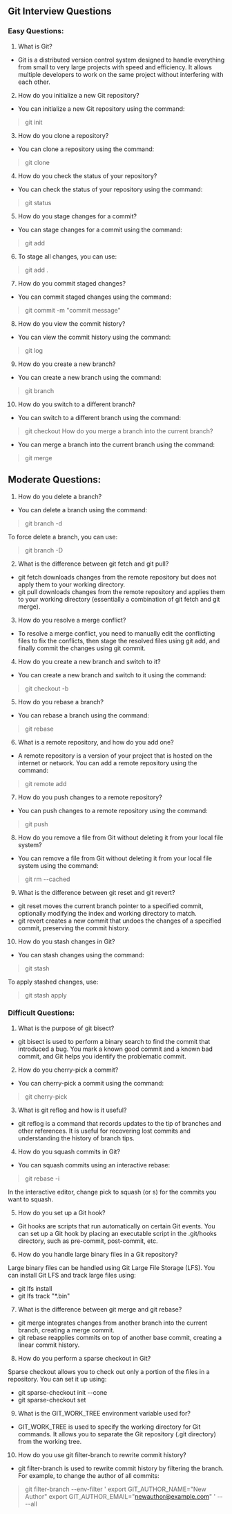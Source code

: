 ## Git Interview Questions
### Easy Questions:
1. What is Git?

 - Git is a distributed version control system designed to handle everything from small to very large projects with speed and efficiency. It allows multiple developers to work on the same project without interfering with each other.

2. How do you initialize a new Git repository?

 - You can initialize a new Git repository using the command:
 > git init

3. How do you clone a repository?

 - You can clone a repository using the command:
 > git clone <repository-url>

4. How do you check the status of your repository?

 - You can check the status of your repository using the command:
 > git status

5. How do you stage changes for a commit?

 - You can stage changes for a commit using the command:
 > git add <file-or-directory>

6. To stage all changes, you can use:
 > git add .

7. How do you commit staged changes?

 - You can commit staged changes using the command:
 > git commit -m "commit message"

8. How do you view the commit history?

 - You can view the commit history using the command:
 > git log

9. How do you create a new branch?

 - You can create a new branch using the command:
 > git branch <branch-name>

10. How do you switch to a different branch?

 - You can switch to a different branch using the command:
 > git checkout <branch-name>
How do you merge a branch into the current branch?

 - You can merge a branch into the current branch using the command:
 > git merge <branch-name>

## Moderate Questions:
1. How do you delete a branch?

 - You can delete a branch using the command:
 > git branch -d <branch-name>

To force delete a branch, you can use:
 > git branch -D <branch-name>

2. What is the difference between git fetch and git pull?

 - git fetch downloads changes from the remote repository but does not apply them to your working directory.
 - git pull downloads changes from the remote repository and applies them to your working directory (essentially a combination of git fetch and git merge).

3. How do you resolve a merge conflict?

 - To resolve a merge conflict, you need to manually edit the conflicting files to fix the conflicts, then stage the resolved files using git add, and finally commit the changes using git commit.

4. How do you create a new branch and switch to it?

 - You can create a new branch and switch to it using the command:
 > git checkout -b <branch-name>

5. How do you rebase a branch?

 - You can rebase a branch using the command:
 > git rebase <branch-name>

6. What is a remote repository, and how do you add one?

 - A remote repository is a version of your project that is hosted on the internet or network. You can add a remote repository using the command:
 > git remote add <remote-name> <repository-url>

7. How do you push changes to a remote repository?

 - You can push changes to a remote repository using the command:
 > git push <remote-name> <branch-name>

8. How do you remove a file from Git without deleting it from your local file system?

 - You can remove a file from Git without deleting it from your local file system using the command:
 > git rm --cached <file-name>

9. What is the difference between git reset and git revert?

 - git reset moves the current branch pointer to a specified commit, optionally modifying the index and working directory to match.
 - git revert creates a new commit that undoes the changes of a specified commit, preserving the commit history.

10. How do you stash changes in Git?

 - You can stash changes using the command:
 > git stash

To apply stashed changes, use:
 > git stash apply

### Difficult Questions:
1. What is the purpose of git bisect?

 - git bisect is used to perform a binary search to find the commit that introduced a bug. You mark a known good commit and a known bad commit, and Git helps you identify the problematic commit.

2. How do you cherry-pick a commit?

 - You can cherry-pick a commit using the command:
 > git cherry-pick <commit-hash>

3. What is git reflog and how is it useful?

 - git reflog is a command that records updates to the tip of branches and other references. It is useful for recovering lost commits and understanding the history of branch tips.

4. How do you squash commits in Git?

 - You can squash commits using an interactive rebase:
 > git rebase -i <base-commit>

In the interactive editor, change pick to squash (or s) for the commits you want to squash.

5. How do you set up a Git hook?

 - Git hooks are scripts that run automatically on certain Git events. You can set up a Git hook by placing an executable script in the .git/hooks directory, such as pre-commit, post-commit, etc.

6. How do you handle large binary files in a Git repository?

Large binary files can be handled using Git Large File Storage (LFS). You can install Git LFS and track large files using:
 - git lfs install
 - git lfs track "*.bin"

7. What is the difference between git merge and git rebase?

 - git merge integrates changes from another branch into the current branch, creating a merge commit.
 - git rebase reapplies commits on top of another base commit, creating a linear commit history.

8. How do you perform a sparse checkout in Git?

Sparse checkout allows you to check out only a portion of the files in a repository. You can set it up using:
 - git sparse-checkout init --cone
 - git sparse-checkout set <directory>

9. What is the GIT_WORK_TREE environment variable used for?

 - GIT_WORK_TREE is used to specify the working directory for Git commands. It allows you to separate the Git repository (.git directory) from the working tree.

10. How do you use git filter-branch to rewrite commit history?

 - git filter-branch is used to rewrite commit history by filtering the branch. For example, to change the author of all commits:
 > git filter-branch --env-filter '
export GIT_AUTHOR_NAME="New Author"
export GIT_AUTHOR_EMAIL="newauthor@example.com"
' -- --all